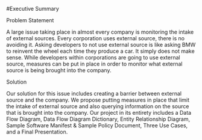 #Executive Summary


Problem Statement   

A large issue taking place in almost every company is monitoring the intake of external sources. Every corporation uses external source, there is no avoiding it. Asking developers to not use external source is like asking BMW to reinvent the wheel each time they produce a car. It simply does not make sense. While developers within corporations are going to use external source, measures can be put in place in order to monitor what external source is being brought into the company.
 
Solution 

Our solution for this issue includes creating a barrier between external source and the company. We propose putting measures in place that limit the intake of external source and also querying information on the source that is brought into the company. Our project in its entirety includes a Data Flow Diagram, Data Flow Diagram Dictionary, Entity Relationship Diagram, Sample Software Manifest & Sample Policy Document, Three Use Cases, and a Final Presentation. 
